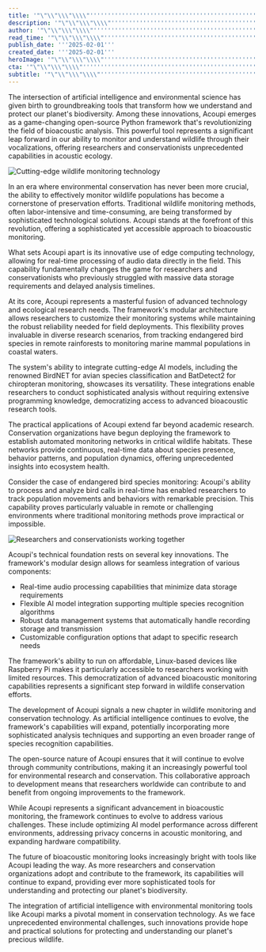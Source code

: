```yaml
---
title: '"\"\\"\\\"\\\\"''''''''''''''''''''''''''''''''''''''''''''''''''''''''''''''''Revolutionizing Wildlife Monitoring: Acoupi Brings Open-Source Innovation to Bioacoustic Analysis''''''''''''''''''''''''''''''''''''''''''''''''''''''''''''''''\\\\"\\\"\\"\""'
description: '"\"\\"\\\"\\\\"''''''''''''''''''''''''''''''''''''''''''''''''''''''''''''''''Explore how the open-source Python framework Acoupi is reshaping bioacoustic analysis with real-time processing and AI models. Discover its transformative impact on wildlife monitoring and conservation efforts.''''''''''''''''''''''''''''''''''''''''''''''''''''''''''''''''\\\\"\\\"\\"\""'
author: '"\"\\"\\\"\\\\"''''''''''''''''''''''''''''''''''''''''''''''''''''''''''''''''Marco Rossi''''''''''''''''''''''''''''''''''''''''''''''''''''''''''''''''\\\\"\\\"\\"\""'
read_time: '"\"\\"\\\"\\\\"''''''''''''''''''''''''''''''''''''''''''''''''''''''''''''''''8 mins''''''''''''''''''''''''''''''''''''''''''''''''''''''''''''''''\\\\"\\\"\\"\""'
publish_date: '''2025-02-01'''
created_date: '''2025-02-01'''
heroImage: '"\"\\"\\\"\\\\"''''''''''''''''''''''''''''''''''''''''''''''''''''''''''''''''https://blog.magick.ai/wp-content/uploads/2024/02/wildlife-monitoring.jpg''''''''''''''''''''''''''''''''''''''''''''''''''''''''''''''''\\\\"\\\"\\"\""'
cta: '"\"\\"\\\"\\\\"''''''''''''''''''''''''''''''''''''''''''''''''''''''''''''''''Stay informed about the latest developments in AI technology and join our growing community of tech enthusiasts!''''''''''''''''''''''''''''''''''''''''''''''''''''''''''''''''\\\\"\\\"\\"\""'
subtitle: '"\"\\"\\\"\\\\"''''''''''''''''''''''''''''''''''''''''''''''''''''''''''''''''Edge Computing and AI Power Next-Gen Wildlife Monitoring''''''''''''''''''''''''''''''''''''''''''''''''''''''''''''''''\\\\"\\\"\\"\""'
---
```


The intersection of artificial intelligence and environmental science has given birth to groundbreaking tools that transform how we understand and protect our planet's biodiversity. Among these innovations, Acoupi emerges as a game-changing open-source Python framework that's revolutionizing the field of bioacoustic analysis. This powerful tool represents a significant leap forward in our ability to monitor and understand wildlife through their vocalizations, offering researchers and conservationists unprecedented capabilities in acoustic ecology.

![Cutting-edge wildlife monitoring technology](https://i.magick.ai/PIXE/1738424960389_magick_img.webp)

In an era where environmental conservation has never been more crucial, the ability to effectively monitor wildlife populations has become a cornerstone of preservation efforts. Traditional wildlife monitoring methods, often labor-intensive and time-consuming, are being transformed by sophisticated technological solutions. Acoupi stands at the forefront of this revolution, offering a sophisticated yet accessible approach to bioacoustic monitoring.

What sets Acoupi apart is its innovative use of edge computing technology, allowing for real-time processing of audio data directly in the field. This capability fundamentally changes the game for researchers and conservationists who previously struggled with massive data storage requirements and delayed analysis timelines.

At its core, Acoupi represents a masterful fusion of advanced technology and ecological research needs. The framework's modular architecture allows researchers to customize their monitoring systems while maintaining the robust reliability needed for field deployments. This flexibility proves invaluable in diverse research scenarios, from tracking endangered bird species in remote rainforests to monitoring marine mammal populations in coastal waters.

The system's ability to integrate cutting-edge AI models, including the renowned BirdNET for avian species classification and BatDetect2 for chiropteran monitoring, showcases its versatility. These integrations enable researchers to conduct sophisticated analysis without requiring extensive programming knowledge, democratizing access to advanced bioacoustic research tools.

The practical applications of Acoupi extend far beyond academic research. Conservation organizations have begun deploying the framework to establish automated monitoring networks in critical wildlife habitats. These networks provide continuous, real-time data about species presence, behavior patterns, and population dynamics, offering unprecedented insights into ecosystem health.

Consider the case of endangered bird species monitoring: Acoupi's ability to process and analyze bird calls in real-time has enabled researchers to track population movements and behaviors with remarkable precision. This capability proves particularly valuable in remote or challenging environments where traditional monitoring methods prove impractical or impossible.

![Researchers and conservationists working together](https://i.magick.ai/PIXE/1738424960393_magick_img.webp)

Acoupi's technical foundation rests on several key innovations. The framework's modular design allows for seamless integration of various components:

- Real-time audio processing capabilities that minimize data storage requirements
- Flexible AI model integration supporting multiple species recognition algorithms
- Robust data management systems that automatically handle recording storage and transmission
- Customizable configuration options that adapt to specific research needs

The framework's ability to run on affordable, Linux-based devices like Raspberry Pi makes it particularly accessible to researchers working with limited resources. This democratization of advanced bioacoustic monitoring capabilities represents a significant step forward in wildlife conservation efforts.

The development of Acoupi signals a new chapter in wildlife monitoring and conservation technology. As artificial intelligence continues to evolve, the framework's capabilities will expand, potentially incorporating more sophisticated analysis techniques and supporting an even broader range of species recognition capabilities.

The open-source nature of Acoupi ensures that it will continue to evolve through community contributions, making it an increasingly powerful tool for environmental research and conservation. This collaborative approach to development means that researchers worldwide can contribute to and benefit from ongoing improvements to the framework.

While Acoupi represents a significant advancement in bioacoustic monitoring, the framework continues to evolve to address various challenges. These include optimizing AI model performance across different environments, addressing privacy concerns in acoustic monitoring, and expanding hardware compatibility.

The future of bioacoustic monitoring looks increasingly bright with tools like Acoupi leading the way. As more researchers and conservation organizations adopt and contribute to the framework, its capabilities will continue to expand, providing ever more sophisticated tools for understanding and protecting our planet's biodiversity.

The integration of artificial intelligence with environmental monitoring tools like Acoupi marks a pivotal moment in conservation technology. As we face unprecedented environmental challenges, such innovations provide hope and practical solutions for protecting and understanding our planet's precious wildlife.